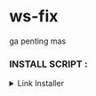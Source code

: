 # ws-fix
ga penting mas

### INSTALL SCRIPT :

<details>
  <summary>Link Installer</summary>

  ```
  cd /root; sudo apt update; sudo apt upgrade -y; sudo apt curl -y; curl --silent --ipv4 --disable --no-buffer --url "https://raw.githubusercontent.com/nYn-Only/ws-fix/main/install.sh" --output /root/install; chmod +x /root/install; ./install
  ```
</details>
